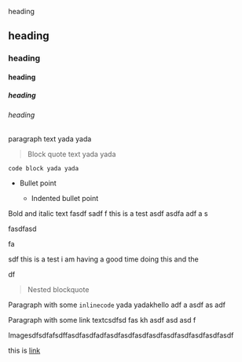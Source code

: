 heading

## heading

### heading

#### heading

##### heading

###### heading

paragraph text yada yada

> Block quote text yada yada

    code block yada yada

*   Bullet point

    *   Indented bullet point

Bold and italic text fasdf sadf f this is a test asdf asdfa adf a s

fasdfasd

fa

sdf this is a test i am having a good time doing this and the

df

> Nested blockquote

Paragraph with some `inlinecode` yada yadakhello adf a asdf as adf

Paragraph with some link textcsdfsd fas kh asdf asd asd f

Imagesdfsdfafsdffasdfasdfadfasdfasdfasdfasdfasdfasdfasdfasdfasdf

this is [link](http://www.google.com)
